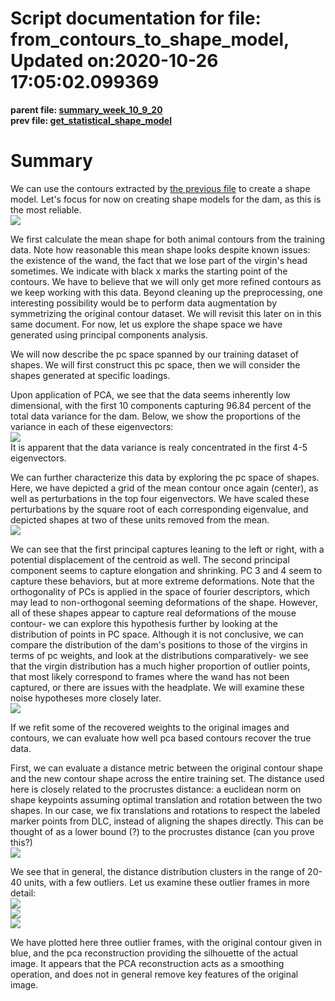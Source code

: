 
Script documentation for file: from_contours_to_shape_model, Updated on:2020-10-26 17:05:02.099369
==================================================================================================
 
  
**parent file: [summary_week_10_9_20](./summary_week_10_9_20.md)**  
**prev file: [get_statistical_shape_model](./get_statistical_shape_model.md)**
# Summary


We can use the contours extracted by [the previous file](./get_statistical_shape_model.md) to create a shape model. Let's focus for now on creating shape models for the dam, as this is the most reliable.   
<img src="./images/mean_shape.png" />

We first calculate the mean shape for both animal contours from the training data. Note how reasonable this mean shape looks despite known issues: the existence of the wand, the fact that we lose part of the virgin's head sometimes. We indicate with black x marks the starting point of the contours. We have to believe that we will only get more refined contours as we keep working with this data. Beyond cleaning up the preprocessing, one interesting possibility would be to perform data augmentation by symmetrizing the original contour dataset. We will revisit this later on in this same document. For now, let us explore the shape space we have generated using principal components analysis.

We will now describe the pc space spanned by our training dataset of shapes. We will first construct this pc space, then we will consider the shapes generated at specific loadings.

Upon application of PCA, we see that the data seems inherently low dimensional, with the first 10 components capturing 96.84 percent of the total data variance for the dam. Below, we show the proportions of the variance in each of these eigenvectors:  
<img src="./images/dam_variance_ratio.png" />  
It is apparent that the data variance is realy concentrated in the first 4-5 eigenvectors.

We can further characterize this data by exploring the pc space of shapes. Here, we have depicted a grid of the mean contour once again (center), as well as perturbations in the top four eigenvectors. We have scaled these perturbations by the square root of each corresponding eigenvalue, and depicted shapes at two of these units removed from the mean.  
<img src="./images/pca_one_unit_exploration.png" />

We can see that the first principal captures leaning to the left or right, with a potential displacement of the centroid as well. The second principal component seems to capture elongation and shrinking. PC 3 and 4 seem to capture these behaviors, but at more extreme deformations. Note that the orthogonality of PCs is applied in the space of fourier descriptors, which may lead to non-orthogonal seeming deformations of the shape. However, all of these shapes appear to capture real deformations of the mouse contour- we can explore this hypothesis further by looking at the distribution of points in PC space. Although it is not conclusive, we can compare the distribution of the dam's positions to those of the virgins in terms of pc weights, and look at the distributions comparatively- we see that the virgin distribution has a much higher proportion of outlier points, that most likely correspond to frames where the wand has not been captured, or there are issues with the headplate. We will examine these noise hypotheses more closely later.  
<img src="./images/plot_pc1_2.png" />

If we refit some of the recovered weights to the original images and contours, we can evaluate how well pca based contours recover the true data.

First, we can evaluate a distance metric between the original contour shape and the new contour shape across the entire training set. The distance used here is closely related to the procrustes distance: a euclidean norm on shape keypoints assuming optimal translation and rotation between the two shapes. In our case, we fix translations and rotations to respect the labeled marker points from DLC, instead of aligning the shapes directly. This can be thought of as a lower bound (?) to the procrustes distance (can you prove this?)  
<img src="./images/procrustes_distance_lb.png" />

We see that in general, the distance distribution clusters in the range of 20-40 units, with a few outliers. Let us examine these outlier frames in more detail:  
<img src="./images/outlier_contour18.png" />  
<img src="./images/outlier_contour21.png" />  
<img src="./images/outlier_contour65.png" />

We have plotted here three outlier frames, with the original contour given in blue, and the pca reconstruction providing the silhouette of the actual image. It appears that the PCA reconstruction acts as a smoothing operation, and does not in general remove key features of the original image. 
